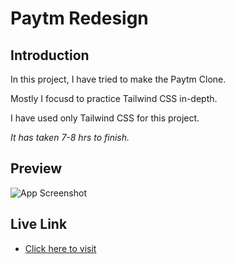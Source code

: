 
# Paytm Redesign
## Introduction

In this project, I have tried to make the Paytm Clone.

Mostly I focusd to practice Tailwind CSS in-depth.

I have used only Tailwind CSS for this project.

*It has taken 7-8 hrs to finish.*


## Preview

![App Screenshot](https://github.com/itamim345/Paytm-Redesign/blob/main/img/Paytm-Redesign.png?raw=true)

## Live Link

 - [Click here to visit](https://paytm-redesign001.netlify.app/)
 
